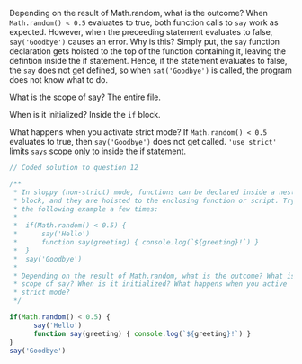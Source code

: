 Depending on the result of Math.random, what is the outcome? When `Math.random() < 0.5` evaluates to true, both function calls to `say` work as expected.
However, when the preceeding statement evaluates to false, `say('Goodbye')` causes an error. Why is this?
Simply put, the `say` function declaration gets hoisted to the top of the function containing it, leaving the defintion inside the if statement. Hence, if the statement evaluates to false, the `say` does not get defined, so when `sat('Goodbye')` is called, the program does not know what to do.

What is the scope of say? The entire file.

When is it initialized? Inside the `if` block.

What happens when you activate strict mode? If `Math.random() < 0.5` evaluates to true, then `say('Goodbye')` does not get called. `'use strict'` limits `says` scope only to inside the if statement.

```javascript
// Coded solution to question 12

/**
 * In sloppy (non-strict) mode, functions can be declared inside a nested
 * block, and they are hoisted to the enclosing function or script. Try out
 * the following example a few times:
 * 
 *  if(Math.random() < 0.5) {
 *      say('Hello')
 *      function say(greeting) { console.log(`${greeting}!`) }
 *  }
 *  say('Goodbye')
 * 
 * Depending on the result of Math.random, what is the outcome? What is the
 * scope of say? When is it initialized? What happens when you active 
 * strict mode?
 */

if(Math.random() < 0.5) {
      say('Hello')
      function say(greeting) { console.log(`${greeting}!`) }
}
say('Goodbye')
```
